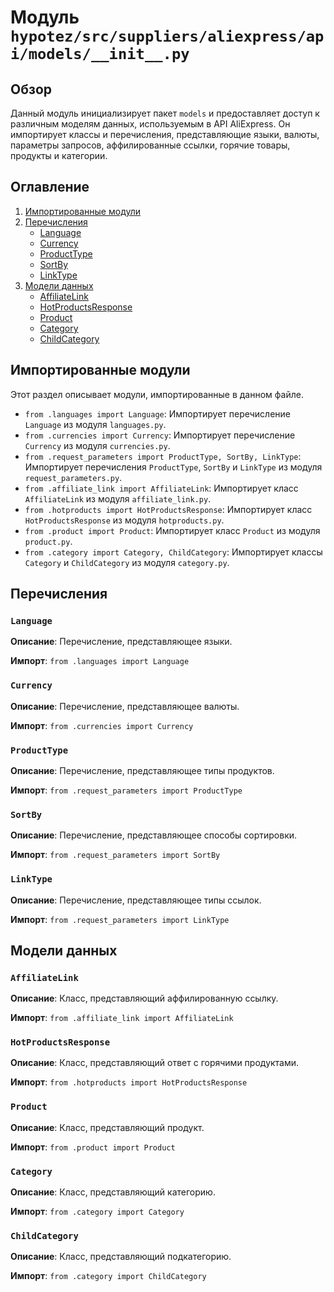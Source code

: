# Модуль `hypotez/src/suppliers/aliexpress/api/models/__init__.py`

## Обзор

Данный модуль инициализирует пакет `models` и предоставляет доступ к различным моделям данных, используемым в API AliExpress. Он импортирует классы и перечисления, представляющие языки, валюты, параметры запросов, аффилированные ссылки, горячие товары, продукты и категории.

## Оглавление

1. [Импортированные модули](#импортированные-модули)
2. [Перечисления](#перечисления)
   - [Language](#language)
   - [Currency](#currency)
   - [ProductType](#producttype)
   - [SortBy](#sortby)
   - [LinkType](#linktype)
3. [Модели данных](#модели-данных)
   - [AffiliateLink](#affiliatelink)
   - [HotProductsResponse](#hotproductsresponse)
   - [Product](#product)
   - [Category](#category)
   - [ChildCategory](#childcategory)

## Импортированные модули

Этот раздел описывает модули, импортированные в данном файле.

- `from .languages import Language`: Импортирует перечисление `Language` из модуля `languages.py`.
- `from .currencies import Currency`: Импортирует перечисление `Currency` из модуля `currencies.py`.
- `from .request_parameters import ProductType, SortBy, LinkType`: Импортирует перечисления `ProductType`, `SortBy` и `LinkType` из модуля `request_parameters.py`.
- `from .affiliate_link import AffiliateLink`: Импортирует класс `AffiliateLink` из модуля `affiliate_link.py`.
- `from .hotproducts import HotProductsResponse`: Импортирует класс `HotProductsResponse` из модуля `hotproducts.py`.
- `from .product import Product`: Импортирует класс `Product` из модуля `product.py`.
- `from .category import Category, ChildCategory`: Импортирует классы `Category` и `ChildCategory` из модуля `category.py`.

## Перечисления

### `Language`

**Описание**: Перечисление, представляющее языки.

**Импорт**: `from .languages import Language`

### `Currency`

**Описание**: Перечисление, представляющее валюты.

**Импорт**: `from .currencies import Currency`

### `ProductType`

**Описание**: Перечисление, представляющее типы продуктов.

**Импорт**: `from .request_parameters import ProductType`

### `SortBy`

**Описание**: Перечисление, представляющее способы сортировки.

**Импорт**: `from .request_parameters import SortBy`

### `LinkType`

**Описание**: Перечисление, представляющее типы ссылок.

**Импорт**: `from .request_parameters import LinkType`

## Модели данных

### `AffiliateLink`

**Описание**: Класс, представляющий аффилированную ссылку.

**Импорт**: `from .affiliate_link import AffiliateLink`

### `HotProductsResponse`

**Описание**: Класс, представляющий ответ с горячими продуктами.

**Импорт**: `from .hotproducts import HotProductsResponse`

### `Product`

**Описание**: Класс, представляющий продукт.

**Импорт**: `from .product import Product`

### `Category`

**Описание**: Класс, представляющий категорию.

**Импорт**: `from .category import Category`

### `ChildCategory`

**Описание**: Класс, представляющий подкатегорию.

**Импорт**: `from .category import ChildCategory`